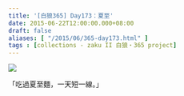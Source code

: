 ```yaml
---
title: '[白狼365] Day173：夏至'
date: 2015-06-22T12:00:00.000+08:00
draft: false
aliases: [ "/2015/06/365-day173.html" ]
tags : [collections - zaku II 白狼・365 project]
---
```


[![](https://farm1.staticflickr.com/276/18975943141_ff4facf19e_z.jpg)](https://farm1.staticflickr.com/276/18975943141_ff4facf19e_z.jpg)

「吃過夏至麵，一天短一線。」